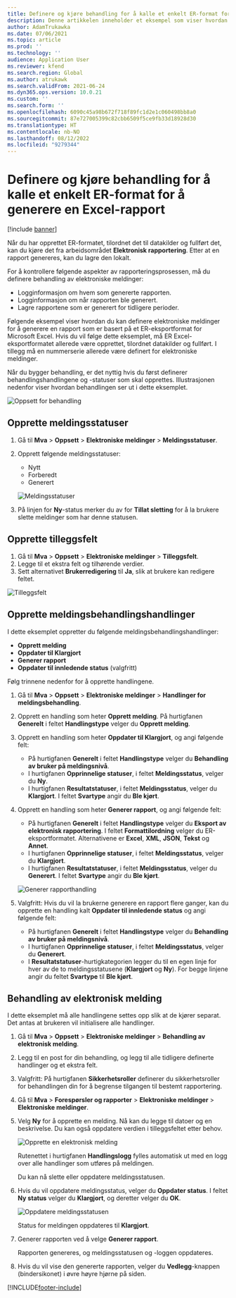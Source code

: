 ```yaml
---
title: Definere og kjøre behandling for å kalle et enkelt ER-format for å generere en Excel-rapport
description: Denne artikkelen inneholder et eksempel som viser hvordan du definerer og bruker elektroniske meldinger.
author: AdamTrukawka
ms.date: 07/06/2021
ms.topic: article
ms.prod: ''
ms.technology: ''
audience: Application User
ms.reviewer: kfend
ms.search.region: Global
ms.author: atrukawk
ms.search.validFrom: 2021-06-24
ms.dyn365.ops.version: 10.0.21
ms.custom: ''
ms.search.form: ''
ms.openlocfilehash: 6090c45a98b672f718f89fc1d2e1c060498bb8a0
ms.sourcegitcommit: 87e727005399c82cbb6509f5ce9fb33d18928d30
ms.translationtype: HT
ms.contentlocale: nb-NO
ms.lasthandoff: 08/12/2022
ms.locfileid: "9279344"
---
```

# <a name="set-up-and-run-processing-to-call-a-simple-exporting-er-format-to-generate-an-excel-report"></a>Definere og kjøre behandling for å kalle et enkelt ER-format for å generere en Excel-rapport

[!include [banner](../includes/banner.md)]

Når du har opprettet ER-formatet, tilordnet det til datakilder og fullført det, kan du kjøre det fra arbeidsområdet **Elektronisk rapportering**. Etter at en rapport genereres, kan du lagre den lokalt.

For å kontrollere følgende aspekter av rapporteringsprosessen, må du definere behandling av elektroniske meldinger:

- Logginformasjon om hvem som genererte rapporten.
- Logginformasjon om når rapporten ble generert.
- Lagre rapportene som er generert for tidligere perioder.

Følgende eksempel viser hvordan du kan definere elektroniske meldinger for å generere en rapport som er basert på et ER-eksportformat for Microsoft Excel. Hvis du vil følge dette eksemplet, må ER Excel-eksportformatet allerede være opprettet, tilordnet datakilder og fullført. I tillegg må en nummerserie allerede være definert for elektroniske meldinger.

Når du bygger behandling, er det nyttig hvis du først definerer behandlingshandlingene og -statuser som skal opprettes. Illustrasjonen nedenfor viser hvordan behandlingen ser ut i dette eksemplet.

![Oppsett for behandling](media/processing-scheme.png)

## <a name="create-message-statuses"></a>Opprette meldingsstatuser

1. Gå til **Mva** \> **Oppsett** \> **Elektroniske meldinger** \> **Meldingsstatuser**.
2. Opprett følgende meldingsstatuser:

    - Nytt
    - Forberedt
    - Generert

    ![Meldingsstatuser](media/message-statuses.png)

3. På linjen for **Ny**-status merker du av for **Tillat sletting** for å la brukere slette meldinger som har denne statusen.

## <a name="create-additional-fields"></a>Opprette tilleggsfelt

1. Gå til **Mva** \> **Oppsett** \> **Elektroniske meldinger** \> **Tilleggsfelt**.
2. Legge til et ekstra felt og tilhørende verdier.
3. Sett alternativet **Brukerredigering** til **Ja**, slik at brukere kan redigere feltet.

![Tilleggsfelt](media/additional-fields.png)

## <a name="create-message-processing-actions"></a>Opprette meldingsbehandlingshandlinger

I dette eksemplet oppretter du følgende meldingsbehandlingshandlinger:

- **Opprett melding**
- **Oppdater til Klargjort**
- **Generer rapport**
- **Oppdater til innledende status** (valgfritt)

Følg trinnene nedenfor for å opprette handlingene.

1. Gå til **Mva** \> **Oppsett** \> **Elektroniske meldinger** \> **Handlinger for meldingsbehandling**.
2. Opprett en handling som heter **Opprett melding**. På hurtigfanen **Generelt** i feltet **Handlingstype** velger du **Opprett melding**.
3. Opprett en handling som heter **Oppdater til Klargjort**, og angi følgende felt:

    - På hurtigfanen **Generelt** i feltet **Handlingstype** velger du **Behandling av bruker på meldingsnivå**.
    - I hurtigfanen **Opprinnelige statuser**, i feltet **Meldingsstatus**, velger du **Ny**.
    - I hurtigfanen **Resultatstatuser**, i feltet **Meldingsstatus**, velger du **Klargjort**. I feltet **Svartype** angir du **Ble kjørt**.

4. Opprett en handling som heter **Generer rapport**, og angi følgende felt:

    - På hurtigfanen **Generelt** i feltet **Handlingstype** velger du **Eksport av elektronisk rapportering**. I feltet **Formattilordning** velger du ER-eksportformatet. Alternativene er **Excel**, **XML**, **JSON**, **Tekst** og **Annet**.
    - I hurtigfanen **Opprinnelige statuser**, i feltet **Meldingsstatus**, velger du **Klargjort**.
    - I hurtigfanen **Resultatstatuser**, i feltet **Meldingsstatus**, velger du **Generert**. I feltet **Svartype** angir du **Ble kjørt**.

    ![Generer rapporthandling](media/generate-report-action.png)

5. Valgfritt: Hvis du vil la brukerne generere en rapport flere ganger, kan du opprette en handling kalt **Oppdater til innledende status** og angi følgende felt:

    - På hurtigfanen **Generelt** i feltet **Handlingstype** velger du **Behandling av bruker på meldingsnivå**.
    - I hurtigfanen **Opprinnelige statuser**, i feltet **Meldingsstatus**, velger du **Generert**.
    - I **Resultatstatuser**-hurtigkategorien legger du til en egen linje for hver av de to meldingsstatusene (**Klargjort** og **Ny**). For begge linjene angir du feltet **Svartype** til **Ble kjørt**.

## <a name="electronic-message-processing"></a>Behandling av elektronisk melding

I dette eksemplet må alle handlingene settes opp slik at de kjører separat. Det antas at brukeren vil initialisere alle handlinger.

1. Gå til **Mva** \> **Oppsett** \> **Elektroniske meldinger** \> **Behandling av elektronisk melding**.
2. Legg til en post for din behandling, og legg til alle tidligere definerte handlinger og et ekstra felt.
3. Valgfritt: På hurtigfanen **Sikkerhetsroller** definerer du sikkerhetsroller for behandlingen din for å begrense tilgangen til bestemt rapportering.
4. Gå til **Mva** \> **Forespørsler og rapporter** \> **Elektroniske meldinger** \> **Elektroniske meldinger**.
5. Velg **Ny** for å opprette en melding. Nå kan du legge til datoer og en beskrivelse. Du kan også oppdatere verdien i tilleggsfeltet etter behov.

    ![Opprette en elektronisk melding](media/create-electronic-message.png)

    Rutenettet i hurtigfanen **Handlingslogg** fylles automatisk ut med en logg over alle handlinger som utføres på meldingen.

    Du kan nå slette eller oppdatere meldingsstatusen. 

6. Hvis du vil oppdatere meldingsstatus, velger du **Oppdater status**. I feltet **Ny status** velger du **Klargjort**, og deretter velger du **OK**.

    ![Oppdatere meldingsstatusen](media/update-status.png)

    Status for meldingen oppdateres til **Klargjort**.

7. Generer rapporten ved å velge **Generer rapport**.

    Rapporten genereres, og meldingsstatusen og -loggen oppdateres.

8. Hvis du vil vise den genererte rapporten, velger du **Vedlegg**-knappen (bindersikonet) i øvre høyre hjørne på siden.

[!INCLUDE[footer-include](../../includes/footer-banner.md)]
